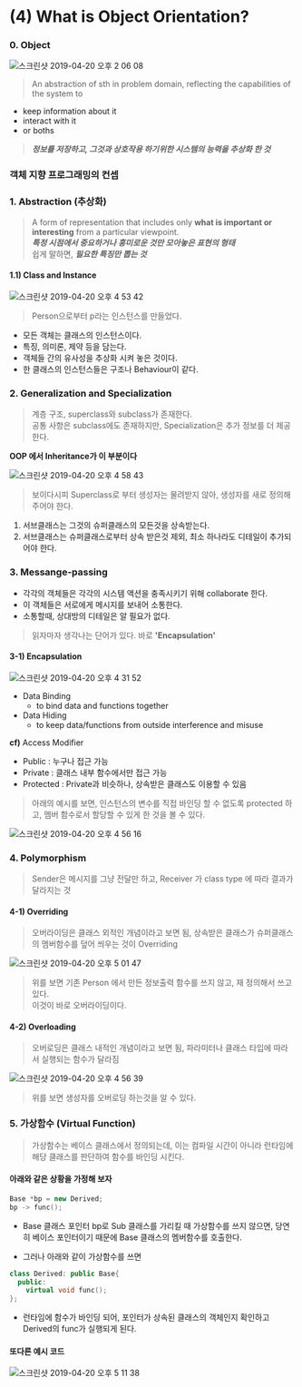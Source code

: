 # (4) What is Object Orientation?

### 0. Object
![스크린샷 2019-04-20 오후 2 06 08](https://user-images.githubusercontent.com/26560119/56453010-7c585d00-6375-11e9-8adc-bac1e4e65f55.png)
> An abstraction of sth in problem domain, reflecting the capabilities of the system to  
* keep information about it
* interact with it
* or boths
> ***정보를 저장하고, 그것과 상호작용 하기위한 시스템의 능력을 추상화 한 것***

### 객체 지향 프로그래밍의 컨셉
### 1. Abstraction (추상화)
> A form of representation that includes only **what is important or interesting** from a particular viewpoint.  
***특정 시점에서 중요하거나 흥미로운 것만 모아놓은 표현의 형태***  
쉽게 말하면, ***필요한 특징만 뽑는 것***

#### 1.1) Class and Instance
![스크린샷 2019-04-20 오후 4 53 42](https://user-images.githubusercontent.com/26560119/56454540-62c30f80-638d-11e9-86f0-4159bd9ebf12.png)
> Person으로부터 p라는 인스턴스를 만들었다.
* 모든 객체는 클래스의 인스턴스이다.
* 특징, 의미론, 제약 등을 담는다.
* 객체들 간의 유사성을 추상화 시켜 놓은 것이다.
* 한 클래스의 인스턴스들은 구조나 Behaviour이 같다.

### 2. Generalization and Specialization
> 계층 구조, superclass와 subclass가 존재한다.  
공통 사항은 subclass에도 존재하지만, Specialization은 추가 정보를 더 제공한다.

**OOP 에서 Inheritance가 이 부분이다** 

![스크린샷 2019-04-20 오후 4 58 43](https://user-images.githubusercontent.com/26560119/56454552-9b62e900-638d-11e9-83eb-5b49022bc5cf.png)

> 보이다시피 Superclass로 부터 생성자는 물려받지 않아, 생성자를 새로 정의해 주어야 한다.

1. 서브클래스는 그것의 슈퍼클래스의 모든것을 상속받는다.
2. 서브클래스는 슈퍼클래스로부터 상속 받은것 제외, 최소 하나라도 디테일이 추가되어야 한다.

### 3. Messange-passing
* 각각의 객체들은 각각의 시스템 액션을 충족시키기 위해 collaborate 한다.
* 이 객체들은 서로에게 메시지를 보내어 소통한다.
* 소통할때, 상대방의 디테일은 알 필요가 없다.

> 읽자마자 생각나는 단어가 있다. 바로 **'Encapsulation'**

#### 3-1) Encapsulation
![스크린샷 2019-04-20 오후 4 31 52](https://user-images.githubusercontent.com/26560119/56454327-d400c380-6389-11e9-8ff6-1ecf16708db8.png)

* Data Binding
  * to bind data and functions together
* Data Hiding
  * to keep data/functions from outside interference and misuse

**cf)** Access Modifier
* Public : 누구나 접근 가능
* Private : 클래스 내부 함수에서만 접근 가능
* Protected : Private과 비슷하나, 상속받은 클래스도 이용할 수 있음

> 아래의 예시를 보면, 인스턴스의 변수를 직접 바인딩 할 수 없도록 protected 하고, 멤버 함수로서 할당할 수 있게 한 것을 볼 수 있다.

![스크린샷 2019-04-20 오후 4 56 16](https://user-images.githubusercontent.com/26560119/56454700-fc8bbc00-638f-11e9-86f6-d8a44a3b534f.png)

### 4. Polymorphism
> Sender은 메시지를 그냥 전달만 하고, Receiver 가 class type 에 따라 결과가 달라지는 것  

#### 4-1) Overriding
> 오버라이딩은 클래스 외적인 개념이라고 보면 됨, 상속받은 클래스가 슈퍼클래스의 멤버함수를 덮어 씌우는 것이 Overriding

![스크린샷 2019-04-20 오후 5 01 47](https://user-images.githubusercontent.com/26560119/56454580-014f7080-638e-11e9-844a-407af0e7bab9.png)

>위를 보면 기존 Person 에서 만든 정보출력 함수를 쓰지 않고, 재 정의해서 쓰고 있다.  
이것이 바로 오버라이딩이다.

#### 4-2) Overloading
> 오버로딩은 클래스 내적인 개념이라고 보면 됨, 파라미터나 클래스 타입에 따라서 실행되는 함수가 달라짐

![스크린샷 2019-04-20 오후 4 56 39](https://user-images.githubusercontent.com/26560119/56454567-ce0ce180-638d-11e9-8e6c-6eff47da0715.png)

> 위를 보면 생성자를 오버로딩 하는것을 알 수 있다.

### 5. 가상함수 (Virtual Function)
> 가상함수는 베이스 클래스에서 정의되는데, 이는 컴파일 시간이 아니라 런타임에 해당 클래스를 판단하여 함수를 바인딩 시킨다.

#### 아래와 같은 상황을 가정해 보자

~~~cpp
Base *bp = new Derived;
bp -> func();
~~~
* Base 클래스 포인터 bp로 Sub 클래스를 가리킬 때 가상함수를 쓰지 않으면, 당연히 베이스 포인터이기 때문에 Base 클래스의 멤버함수를 호출한다.

* 그러나 아래와 같이 가상함수를 쓰면
~~~cpp
class Derived: public Base{
  public:
    virtual void func();
};
~~~
* 런타임에 함수가 바인딩 되어, 포인터가 상속된 클래스의 객체인지 확인하고 Derived의 func가 실행되게 된다. 

#### 또다른 예시 코드
![스크린샷 2019-04-20 오후 5 11 38](https://user-images.githubusercontent.com/26560119/56454663-6d7ea400-638f-11e9-936b-42db893f9540.png)
